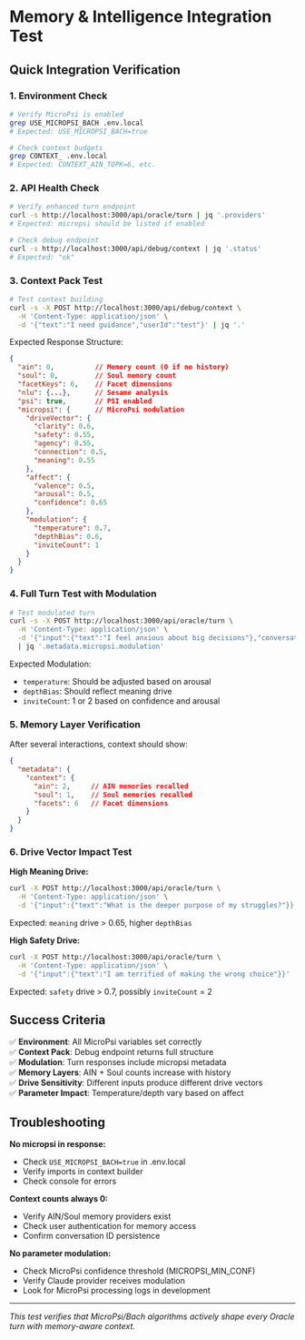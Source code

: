 # Memory & Intelligence Integration Test

## Quick Integration Verification

### 1. Environment Check
```bash
# Verify MicroPsi is enabled
grep USE_MICROPSI_BACH .env.local
# Expected: USE_MICROPSI_BACH=true

# Check context budgets
grep CONTEXT_ .env.local
# Expected: CONTEXT_AIN_TOPK=6, etc.
```

### 2. API Health Check
```bash
# Verify enhanced turn endpoint
curl -s http://localhost:3000/api/oracle/turn | jq '.providers'
# Expected: micropsi should be listed if enabled

# Check debug endpoint
curl -s http://localhost:3000/api/debug/context | jq '.status'
# Expected: "ok"
```

### 3. Context Pack Test
```bash
# Test context building
curl -s -X POST http://localhost:3000/api/debug/context \
  -H 'Content-Type: application/json' \
  -d '{"text":"I need guidance","userId":"test"}' | jq '.'
```

Expected Response Structure:
```json
{
  "ain": 0,          // Memory count (0 if no history)
  "soul": 0,         // Soul memory count  
  "facetKeys": 6,    // Facet dimensions
  "nlu": {...},      // Sesame analysis
  "psi": true,       // PSI enabled
  "micropsi": {      // MicroPsi modulation
    "driveVector": {
      "clarity": 0.6,
      "safety": 0.55,
      "agency": 0.55,
      "connection": 0.5,
      "meaning": 0.55
    },
    "affect": {
      "valence": 0.5,
      "arousal": 0.5,
      "confidence": 0.65
    },
    "modulation": {
      "temperature": 0.7,
      "depthBias": 0.6,
      "inviteCount": 1
    }
  }
}
```

### 4. Full Turn Test with Modulation
```bash
# Test modulated turn
curl -s -X POST http://localhost:3000/api/oracle/turn \
  -H 'Content-Type: application/json' \
  -d '{"input":{"text":"I feel anxious about big decisions"},"conversationId":"test-mp"}' \
  | jq '.metadata.micropsi.modulation'
```

Expected Modulation:
- `temperature`: Should be adjusted based on arousal
- `depthBias`: Should reflect meaning drive
- `inviteCount`: 1 or 2 based on confidence and arousal

### 5. Memory Layer Verification

After several interactions, context should show:
```json
{
  "metadata": {
    "context": {
      "ain": 2,     // AIN memories recalled
      "soul": 1,    // Soul memories recalled  
      "facets": 6   // Facet dimensions
    }
  }
}
```

### 6. Drive Vector Impact Test

**High Meaning Drive:**
```bash
curl -X POST http://localhost:3000/api/oracle/turn \
  -H 'Content-Type: application/json' \
  -d '{"input":{"text":"What is the deeper purpose of my struggles?"}}'
```
Expected: `meaning` drive > 0.65, higher `depthBias`

**High Safety Drive:**
```bash
curl -X POST http://localhost:3000/api/oracle/turn \
  -H 'Content-Type: application/json' \
  -d '{"input":{"text":"I am terrified of making the wrong choice"}}'
```
Expected: `safety` drive > 0.7, possibly `inviteCount` = 2

## Success Criteria

✅ **Environment**: All MicroPsi variables set correctly  
✅ **Context Pack**: Debug endpoint returns full structure  
✅ **Modulation**: Turn responses include micropsi metadata  
✅ **Memory Layers**: AIN + Soul counts increase with history  
✅ **Drive Sensitivity**: Different inputs produce different drive vectors  
✅ **Parameter Impact**: Temperature/depth vary based on affect  

## Troubleshooting

**No micropsi in response:**
- Check `USE_MICROPSI_BACH=true` in .env.local
- Verify imports in context builder
- Check console for errors

**Context counts always 0:**
- Verify AIN/Soul memory providers exist
- Check user authentication for memory access
- Confirm conversation ID persistence

**No parameter modulation:**
- Check MicroPsi confidence threshold (MICROPSI_MIN_CONF)
- Verify Claude provider receives modulation
- Look for MicroPsi processing logs in development

---

*This test verifies that MicroPsi/Bach algorithms actively shape every Oracle turn with memory-aware context.*